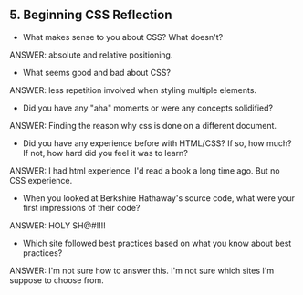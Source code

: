 ## 5. Beginning CSS Reflection

- What makes sense to you about CSS? What doesn't?

ANSWER: absolute and relative positioning.

- What seems good and bad about CSS?

ANSWER: less repetition involved when styling multiple elements.

- Did you have any "aha" moments or were any concepts solidified?

ANSWER: Finding the reason why css is done on a different document.

- Did you have any experience before with HTML/CSS? If so, how much? If not, how hard did you feel it was to learn?

ANSWER: I had html experience. I'd read a book a long time ago. But no CSS experience.

- When you looked at Berkshire Hathaway's source code, what were your first impressions of their code?

ANSWER: HOLY SH@#!!!!

- Which site followed best practices based on what you know about best practices?

ANSWER: I'm not sure how to answer this. I'm not sure which sites I'm suppose to choose from.

